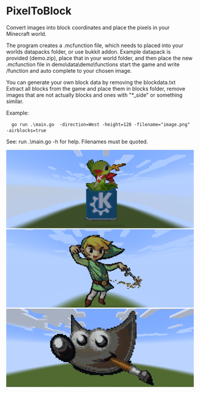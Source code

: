 # PixelToBlock
Convert images into block coordinates and place the pixels in your Minecraft world.

The program creates a .mcfunction file, which needs to placed into your worlds datapacks folder, or use bukkit addon.
Example datapack is provided (demo.zip), place that in your world folder, and then place the new .mcfunction file in demo\data\demo\functions
start the game and write /function and auto complete to your chosen image.

You can generate your own block data by removing the blockdata.txt
Extract all blocks from the game and place them in blocks folder, remove images that are not actually blocks and ones with "*_side" or something similar.

Example:
```
  go run .\main.go  -direction=West -height=128 -filename="image.png" -airblocks=true
```
See: run .\main.go -h for help. Filenames must be quoted.


![](screenshots/kde.png)
![](screenshots/link.png)
![](screenshots/gimp.png)
